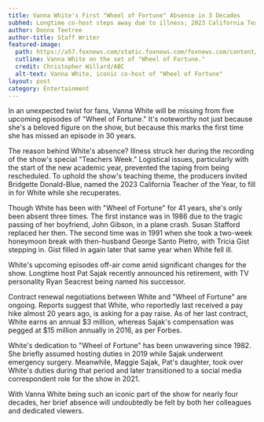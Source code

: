 ```yaml
---
title: Vanna White's First "Wheel of Fortune" Absence in 3 Decades
subhed: Longtime co-host steps away due to illness; 2023 California Teacher of the Year fills in.
author: Donna Teetree
author-title: Staff Writer
featured-image: 
  path: https://a57.foxnews.com/static.foxnews.com/foxnews.com/content/uploads/2023/08/640/320/vanna.jpg?ve=1&tl=1
  cutline: Vanna White on the set of "Wheel of Fortune."
  credit: Christopher Willard/ABC
  alt-text: Vanna White, iconic co-host of "Wheel of Fortune"
layout: post
category: Entertainment
---
```


In an unexpected twist for fans, Vanna White will be missing from five upcoming episodes of "Wheel of Fortune." It's noteworthy not just because she's a beloved figure on the show, but because this marks the first time she has missed an episode in 30 years.

The reason behind White's absence? Illness struck her during the recording of the show's special "Teachers Week." Logistical issues, particularly with the start of the new academic year, prevented the taping from being rescheduled. To uphold the show's teaching theme, the producers invited Bridgette Donald-Blue, named the 2023 California Teacher of the Year, to fill in for White while she recuperates.

Though White has been with "Wheel of Fortune" for 41 years, she's only been absent three times. The first instance was in 1986 due to the tragic passing of her boyfriend, John Gibson, in a plane crash. Susan Stafford replaced her then. The second time was in 1991 when she took a two-week honeymoon break with then-husband George Santo Pietro, with Tricia Gist stepping in. Gist filled in again later that same year when White fell ill.

White's upcoming episodes off-air come amid significant changes for the show. Longtime host Pat Sajak recently announced his retirement, with TV personality Ryan Seacrest being named his successor.

Contract renewal negotiations between White and "Wheel of Fortune" are ongoing. Reports suggest that White, who reportedly last received a pay hike almost 20 years ago, is asking for a pay raise. As of her last contract, White earns an annual $3 million, whereas Sajak's compensation was pegged at $15 million annually in 2016, as per Forbes.

White's dedication to "Wheel of Fortune" has been unwavering since 1982. She briefly assumed hosting duties in 2019 while Sajak underwent emergency surgery. Meanwhile, Maggie Sajak, Pat's daughter, took over White's duties during that period and later transitioned to a social media correspondent role for the show in 2021.

With Vanna White being such an iconic part of the show for nearly four decades, her brief absence will undoubtedly be felt by both her colleagues and dedicated viewers.
